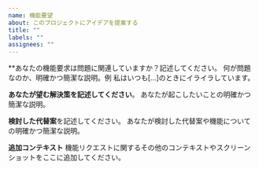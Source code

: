 ```yaml
---
name: 機能要望
about: このプロジェクトにアイデアを提案する
title: ""
labels: ""
assignees: ""
---
```


\*\*あなたの機能要求は問題に関連していますか？記述してください。
何が問題なのか、明確かつ簡潔な説明。例 私はいつも[...]のときにイライラしています。

**あなたが望む解決策を記述してください**。
あなたが起こしたいことの明確かつ簡潔な説明。

**検討した代替案**を記述してください。
あなたが検討した代替案や機能についての明確かつ簡潔な説明。

**追加コンテキスト**
機能リクエストに関するその他のコンテキストやスクリーンショットをここに追加してください。
